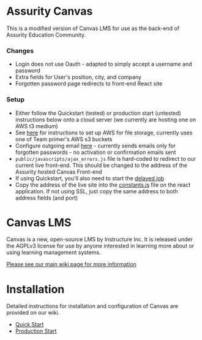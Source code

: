 Assurity Canvas
=======
This is a modified version of Canvas LMS for use as the back-end of Assurity Education Community.

### Changes
- Login does not use Oauth - adapted to simply accept a username and password
- Extra fields for User's position, city, and company
- Forgotten password page redirects to front-end React site

### Setup
- Either follow the Quickstart (tested) or production start (untested) instructions below onto a cloud server (we currently are hosting one on AWS t3 medium)
- See [here](https://github.com/instructure/canvas-lms/wiki/Canvas-Integration) for instructions to set up AWS for file storage, currently uses one of Team primer's AWS s3 buckets
- Configure outgoing email [here](https://github.com/instructure/canvas-lms/wiki/Production-Start#outgoing-mail-configuration) - currently sends emails only for forgotten passwords - no activation or confirmation emails sent
- `public/javascripts/ajax_errors.js` file is hard-coded to redirect to our current live front-end. This should be changed to the address of the Assurity hosted Canvas Front-end
- If using Quickstart, you'll also need to start the [delayed job](https://github.com/WesleyYep/Pre-Post-Course-System/wiki/How-to-run-background-worker-on-Canvas-backend-server)
- Copy the address of the live site into the [constants.js](https://github.com/WesleyYep/Pre-Post-Course-System/blob/master/pre-post-course-system/imports/lib/constants.js) file on the react application. If not using SSL, just copy the same address to both address fields (and port)

Canvas LMS
======

Canvas is a new, open-source LMS by Instructure Inc. It is released under the
AGPLv3 license for use by anyone interested in learning more about or using
learning management systems.

[Please see our main wiki page for more information](http://github.com/instructure/canvas-lms/wiki)

Installation
=======

Detailed instructions for installation and configuration of Canvas are provided
on our wiki.

 * [Quick Start](http://github.com/instructure/canvas-lms/wiki/Quick-Start)
 * [Production Start](http://github.com/instructure/canvas-lms/wiki/Production-Start)
